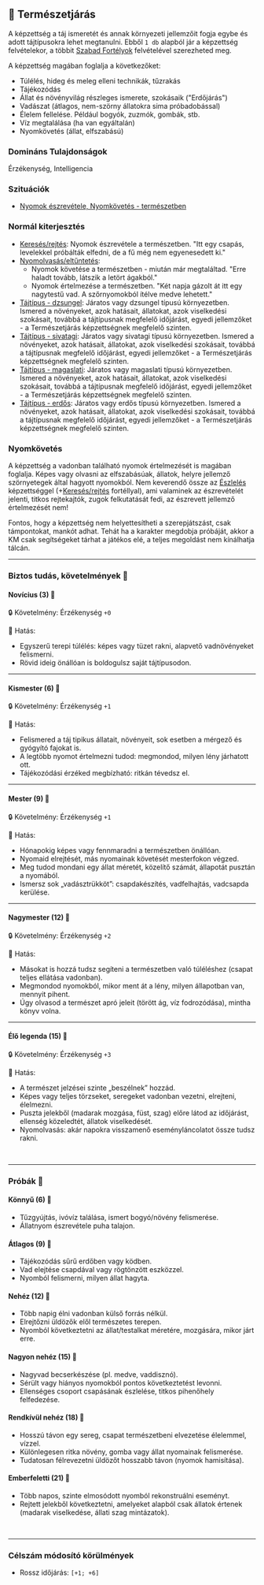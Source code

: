 ## 🔵 Természetjárás

A képzettség a táj ismeretét és annak környezeti jellemzőit fogja egybe és adott tájtípusokra lehet megtanulni. Ebből `1 db` alapból jár a képzettség felvételekor, a többit [Szabad Fortélyok](../042_szabad_fortelyok.md) felvételével szerezheted meg.

A képzettség magában foglalja a következőket:
- Túlélés, hideg és meleg elleni technikák, tűzrakás
- Tájékozódás
- Állat és növényvilág részleges ismerete, szokásaik ("Erdőjárás")
- Vadászat (átlagos, nem-szörny állatokra sima próbadobással)
- Élelem fellelése. Például bogyók, zuzmók, gombák, stb.
- Víz megtalálása (ha van egyáltalán)
- Nyomkövetés (állat, elfszabású)

### Domináns Tulajdonságok

Érzékenység, Intelligencia

### Szituációk

- [Nyomok észrevétele, Nyomkövetés - természetben](../szituaciok/nyomok_nyomkovetes_termeszet.md)

### Normál kiterjesztés

- [Keresés/rejtés](../fortelyok.altalanos/kereses_rejtes.md): Nyomok észrevétele a természetben. "Itt egy csapás, levelekkel próbálták elfedni, de a fű még nem egyenesedett ki."
- [Nyomolvasás/eltűntetés](../fortelyok.altalanos/nyomolvasas_eltuntetes.md):
    - Nyomok követése a természetben - miután már megtaláltad. "Erre haladt tovább, látszik a letört ágakból."
    - Nyomok értelmezése a természetben. "Két napja gázolt át itt egy nagytestű vad. A szőrnyomokból ítélve medve lehetett."
- [Tájtípus - dzsungel](../fortelyok.szabad/tajtipus_dzsungel.md): Járatos vagy dzsungel típusú környezetben. Ismered a növényeket, azok hatásait, állatokat, azok viselkedési szokásait, továbbá a tájtípusnak megfelelő időjárást, egyedi jellemzőket - a Természetjárás képzettségnek megfelelő szinten.
- [Tájtípus - sivatagi](../fortelyok.szabad/tajtipus_sivatagi.md): Járatos vagy sivatagi típusú környezetben. Ismered a növényeket, azok hatásait, állatokat, azok viselkedési szokásait, továbbá a tájtípusnak megfelelő időjárást, egyedi jellemzőket - a Természetjárás képzettségnek megfelelő szinten.
- [Tájtípus - magaslati](../fortelyok.szabad/tajtipus_magaslati.md): Járatos vagy magaslati típusú környezetben. Ismered a növényeket, azok hatásait, állatokat, azok viselkedési szokásait, továbbá a tájtípusnak megfelelő időjárást, egyedi jellemzőket - a Természetjárás képzettségnek megfelelő szinten.
- [Tájtípus - erdős](../fortelyok.szabad/tajtipus_erdos.md): Járatos vagy erdős típusú környezetben. Ismered a növényeket, azok hatásait, állatokat, azok viselkedési szokásait, továbbá a tájtípusnak megfelelő időjárást, egyedi jellemzőket - a Természetjárás képzettségnek megfelelő szinten.

### Nyomkövetés

 A képzettség a vadonban található nyomok értelmezését is magában foglalja. Képes vagy olvasni az elfszabásúak, állatok, helyre jellemző szörnyetegek által hagyott nyomokból. Nem keverendő össze az [Észlelés](../kepzettsegek.primer.altalanos/eszleles.md) képzettséggel (+[Keresés/rejtés](../fortelyok.altalanos/kereses_rejtes.md) fortéllyal), ami valaminek az észrevételét jelenti, titkos rejtekajtók, zugok felkutatását fedi, az észrevett jellemző értelmezését nem!

Fontos, hogy a képzettség nem helyettesítheti a szerepjátszást, csak támpontokat, mankót adhat. Tehát ha a karakter megdobja próbáját, akkor a KM csak segítségeket tárhat a játékos elé, a teljes megoldást nem kínálhatja tálcán.

---
### Biztos tudás, követelmények 📖

#### Novícius (3) 📖

🔒 Követelmény: Érzékenység `+0`

🌟 Hatás:
- Egyszerű terepi túlélés: képes vagy tüzet rakni, alapvető vadnövényeket felismerni.
- Rövid ideig önállóan is boldogulsz saját tájtípusodon.

---
#### Kismester (6) 📖

🔒 Követelmény: Érzékenység `+1`

🌟 Hatás:
- Felismered a táj tipikus állatait, növényeit, sok esetben a mérgező és gyógyító fajokat is.
- A legtöbb nyomot értelmezni tudod: megmondod, milyen lény járhatott ott.
- Tájékozódási érzéked megbízható: ritkán tévedsz el.

---
#### Mester (9) 📖

🔒 Követelmény: Érzékenység `+1`

🌟 Hatás:
- Hónapokig képes vagy fennmaradni a természetben önállóan.
- Nyomaid elrejtését, más nyomainak követését mesterfokon végzed.
- Meg tudod mondani egy állat méretét, közelítő számát, állapotát pusztán a nyomából.
- Ismersz sok „vadásztrükköt”: csapdakészítés, vadfelhajtás, vadcsapda kerülése.

---
#### Nagymester (12) 📖

🔒 Követelmény:  Érzékenység `+2`

🌟 Hatás:
- Másokat is hozzá tudsz segíteni a természetben való túléléshez (csapat teljes ellátása vadonban).
- Megmondod nyomokból, mikor ment át a lény, milyen állapotban van, mennyit pihent.
- Úgy olvasod a természet apró jeleit (törött ág, víz fodrozódása), mintha könyv volna.

---
#### Élő legenda (15) 📖

🔒 Követelmény:  Érzékenység `+3`

🌟 Hatás:
- A természet jelzései szinte „beszélnek” hozzád.
- Képes vagy teljes törzseket, seregeket vadonban vezetni, elrejteni, élelmezni.
- Puszta jelekből (madarak mozgása, füst, szag) előre látod az időjárást, ellenség közeledtét, állatok viselkedését.
- Nyomolvasás: akár napokra visszamenő eseményláncolatot össze tudsz rakni.

<br />

---
### Próbák 🎲

#### Könnyű (6) 🎲 

- Tűzgyújtás, ivóvíz találása, ismert bogyó/növény felismerése.
- Állatnyom észrevétele puha talajon.

#### Átlagos (9) 🎲 

- Tájékozódás sűrű erdőben vagy ködben.
- Vad elejtése csapdával vagy rögtönzött eszközzel.
- Nyomból felismerni, milyen állat hagyta.

#### Nehéz (12) 🎲 

- Több napig élni vadonban külső forrás nélkül.
- Elrejtőzni üldözők elől természetes terepen.
- Nyomból következtetni az állat/testalkat méretére, mozgására, mikor járt erre.

#### Nagyon nehéz (15) 🎲 

- Nagyvad becserkészése (pl. medve, vaddisznó).
- Sérült vagy hiányos nyomokból pontos következtetést levonni.
- Ellenséges csoport csapásának észlelése, titkos pihenőhely felfedezése.

#### Rendkívül nehéz (18) 🎲 

- Hosszú távon egy sereg, csapat természetbeni elvezetése élelemmel, vízzel.
- Különlegesen ritka növény, gomba vagy állat nyomainak felismerése.
- Tudatosan félrevezetni üldözőt hosszabb távon (nyomok hamisítása).

#### Emberfeletti (21) 🎲 

- Több napos, szinte elmosódott nyomból rekonstruálni eseményt.
- Rejtett jelekből következtetni, amelyeket alapból csak állatok értenek (madarak viselkedése, állati szag mintázatok).

<br />

---
### Célszám módosító körülmények

- Rossz időjárás: `[+1; +6]`
